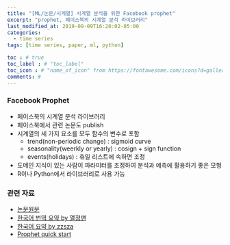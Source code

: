 ```yaml
---
title: "[ML/논문/시계열] 시계열 분석을 위한 Facebook prophet"
excerpt: "prophet, 페이스북의 시계열 분석 라이브러리"
last_modified_at: 2019-09-09T16:20:02-05:00
categories:
  - time series
tags: [time series, paper, ml, python]

toc : # true
toc_label : # "toc_label"
toc_icon : # "name_of_icon" from https://fontawesome.com/icons?d=gallery&s=solid&m=free
comments: #
---
```


### Facebook Prophet
- 페이스북의 시계열 분석 라이브러리
- 페이스북에서 관련 논문도 publish
- 시계열의 세 가지 요소를 모두 함수의 변수로 포함
    - trend(non-periodic change) : sigmoid curve
    - seasonality(weerkly or yearly) : cosign + sign function
    - events(holidays) : 휴일 리스트에 속하면 조정
- 도메인 지식이 있는 사람이 파라미터를 조정하여 분석과 예측에 활용하기 좋은 모형
- R이나 Python에서 라이브러리로 사용 가능

### 관련 자료
- [논문원문](https://peerj.com/preprints/3190.pdf)
- [한국어 번역 요약 by 열정맨](https://gorakgarak.tistory.com/1255)
- [한국어 요약 by zzsza](https://zzsza.github.io/data/2019/02/06/prophet/)
- [Prophet quick start](https://facebook.github.io/prophet/docs/quick_start.html#python-api)

